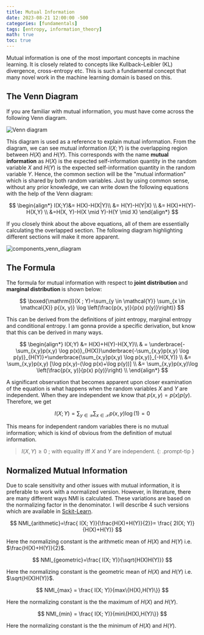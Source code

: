 ```yaml
---
title: Mutual Information
date: 2023-08-21 12:00:00 -500
categories: [fundamentals]
tags: [entropy, information_theory]
math: true
toc: true
---
```


Mutual information is one of the most important concepts in machine learning. It is closely related to concepts like Kullback–Leibler (KL) divergence, cross-entropy etc. This is such a fundamental concept that many novel work in the machine learning domain is based on this.

## The Venn Diagram

If you are familiar with mutual information, you must have come across the following Venn diagram.

![Venn diagram](https://i.ibb.co/cX3n5HJ/chrome-1n-Xw-UGxw-IH.png)


This diagram is used as a reference to explain mutual information. From the diagram, we can see mutual information $I(X; Y)$ is the overlapping region between $H(X)$ and $H(Y)$.  This corresponds with the name <b>mutual information</b> as $H(X)$ is the expected self-information quantity in the random variable $X$ and $H(Y)$ is the expected self-information quantity in the random variable $Y$. Hence, the common section will be the "mutual information" which is shared by both random variables. Just by using common sense, without any prior knowledge, we can write down the following equations with the help of the Venn diagram:

$$
\begin{align*}
I(X;Y)&= H(X)-H(X|Y)\\
      &= H(Y)-H(Y|X) \\
      &= H(X)+H(Y)-H(X,Y) \\
      &=H(X, Y)-H(X \mid Y)-H(Y \mid X)
\end{align*}
$$

If you closely think about the above equations, all of them are essentially calculating the overlapped section. The following diagram highlighting different sections will make it more apparent.

![components_venn_diagram](https://i.ibb.co/mbdQ8gd/chrome-8-Po-PNu-RVOA.png)


## The Formula 

The formula for mutual information with respect to <b> joint distribution </b> and <b> marginal distribution </b> is shown below:

$$
\boxed{\mathrm{I}(X ; Y)=\sum_{y \in \mathcal{Y}} \sum_{x \in \mathcal{X}} p{(x, y)} \log \left(\frac{p(x, y)}{p(x) p(y)}\right)}
$$

This can be derived from the definitions of joint entropy, marginal entropy and conditional entropy. I am gonna provide a specific derivation, but know that this can be derived in many ways.

$$
\begin{align*}
I(X;Y) &= H(X)+H(Y)-H(X,Y)\\
       & = \underbrace{-\sum_{x,y}p(x,y) \log p(x)}_{H(X)}\underbrace{-\sum_{x,y}p(x,y) \log p(y)}_{H(Y)}+\underbrace{\sum_{x,y}p(x,y) \log p(x,y)}_{-H(X,Y)} \\
       &= \sum_{x,y}p(x,y) [\log p(x,y)-(\log p(x)+\log p(y))] \\
       &= \sum_{x,y}p(x,y)\log \left(\frac{p(x, y)}{p(x) p(y)}\right) \\
\end{align*}
$$

A significant observation that becomes apparent upon closer examination of the equation is what happens when the random variables $X$ and $Y$ are independent. When they are independent we know that $p(x,y)=p(x)p(y)$. Therefore, we get 

$$
I(X;Y)= \sum_{y \in \mathcal{Y}} \sum_{x \in \mathcal{X}} p{(x, y)} \log \left(1\right)=0
$$

This means for independent random variables there is no mutual information; which is kind of obvious from the definition of mutual information.

> $I(X,Y) \geq 0$ ; with equality iff $X$ and $Y$ are independent.
{: .prompt-tip }

## Normalized Mutual Information

Due to scale sensitivity and other issues with mutual information, it is preferable to work with a normalized version. However, in literature, there are many different ways NMI is calculated. These variations are based on the normalizing factor in the denominator. I will describe $4$ such versions which are available in [Sckit-Learn](http://scikit-learn.org/stable/modules/generated/sklearn.metrics.normalized_mutual_info_score.html#:~:text=Normalized%20Mutual%20Information%20(NMI)%20is,and%201%20(perfect%20correlation).).

$$
NMI_{arithmetic}=\frac{ I(X; Y)}{\frac{H(X)+H(Y)}{2}}= \frac{ 2I(X; Y)}{H(X)+H(Y)}
$$

Here the normalizing constant is the arithmetic mean of $H(X)$ and $H(Y)$ i.e. $\frac{H(X)+H(Y)}{2}$.


$$
NMI_{geometric}=\frac{ I(X; Y)}{\sqrt{H(X)H(Y)}}
$$

Here the normalizing constant is the geometric mean of $H(X)$ and $H(Y)$ i.e. $\sqrt{H(X)H(Y)}$.

$$
NMI_{max} = \frac{ I(X; Y)}{max\{H(X),H(Y)\}}
$$

Here the normalizing constant is the the maximum of $H(X)$ and $H(Y)$.

$$
NMI_{min} = \frac{ I(X; Y)}{min\{H(X),H(Y)\}}
$$

Here the normalizing constant is the the minimum of $H(X)$ and $H(Y)$.
